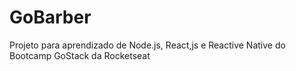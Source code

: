 # GoBarber
Projeto para aprendizado de Node.js, React,js e Reactive Native do Bootcamp GoStack da Rocketseat
